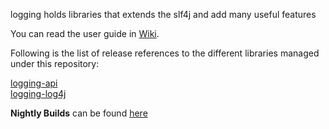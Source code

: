 logging holds libraries that extends the slf4j and add many useful features

You can read the user guide in [Wiki](../../wiki/Home).

Following is the list of release references to the different libraries managed under this repository:


[logging-api](http://search.maven.org/#search%7Cga%7C1%7Cg%3A%22com.cisco.oss.foundation%22%20AND%20a%3A%22logging-api%22)  
[logging-log4j](http://search.maven.org/#search%7Cga%7C1%7Cg%3A%22com.cisco.oss.foundation%22%20AND%20a%3A%22logging-log4j%22)  


**Nightly Builds** can be found [here](https://oss.sonatype.org/content/repositories/snapshots/com/cisco/oss/foundation/)
